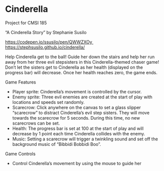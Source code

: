 # Cinderella

Project for CMSI 185

“A Cinderella Story” by Stephanie Susilo

https://codepen.io/ssusilo/pen/QWWZXOy 
https://stephsusilo.github.io/cinderella/

Help Cinderella get to the ball! Guide her down the stairs and help her run away from her three evil stepsisters in this Cinderella-themed chaser game! Don’t let the sisters get to Cinderella as her health (displayed on the progress bar) will decrease. Once her health reaches zero, the game ends.

Game Features
* Player sprite: Cinderella’s movement is controlled by the cursor.
* Enemy sprite: Three evil enemies are created at the start of play with locations and speeds set randomly.
* Scarecrow: Click anywhere on the canvas to set a glass slipper “scarecrow” to distract Cinderella’s evil step sisters. They will move towards the scarecrow for 5 seconds. During this time, no new scarecrows can be set.
* Health: The progress bar is set at 100 at the start of play and will decrease by 1 point each time Cinderella collides with the enemy.
* Music: Setting a scarecrow will trigger a twinkling sound and set off the background music of “Bibbidi Bobbidi Boo”.

Game Controls
* Control Cinderella’s movement by using the mouse to guide her
